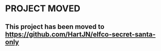 # PROJECT MOVED

## This project has been moved to https://github.com/HartJN/elfco-secret-santa-only
